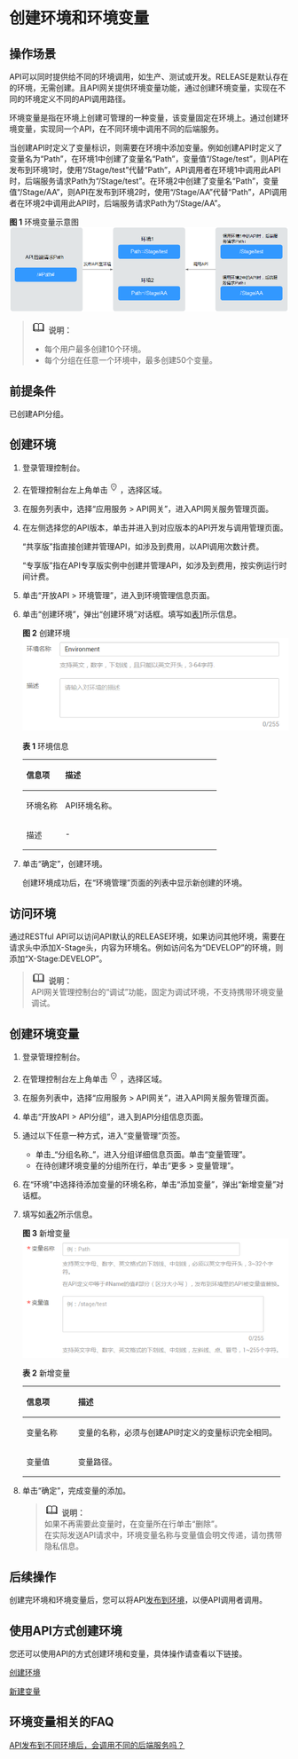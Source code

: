 # 创建环境和环境变量<a name="apig-zh-ug-180307037"></a>

## 操作场景<a name="section17591416282"></a>

API可以同时提供给不同的环境调用，如生产、测试或开发。RELEASE是默认存在的环境，无需创建。且API网关提供环境变量功能，通过创建环境变量，实现在不同的环境定义不同的API调用路径。

环境变量是指在环境上创建可管理的一种变量，该变量固定在环境上。通过创建环境变量，实现同一个API，在不同环境中调用不同的后端服务。

当创建API时定义了变量标识，则需要在环境中添加变量。例如创建API时定义了变量名为“Path”，在环境1中创建了变量名“Path”，变量值“/Stage/test”，则API在发布到环境1时，使用“/Stage/test”代替“Path”，API调用者在环境1中调用此API时，后端服务请求Path为“/Stage/test”。在环境2中创建了变量名“Path”，变量值“/Stage/AA”，则API在发布到环境2时，使用“/Stage/AA”代替“Path”，API调用者在环境2中调用此API时，后端服务请求Path为“/Stage/AA”。

**图 1**  环境变量示意图<a name="apig-zh-ug-180307004_fig4908121520287"></a>  
![](figures/环境变量示意图.png "环境变量示意图")

>![](public_sys-resources/icon-note.gif) **说明：**   
>-   每个用户最多创建10个环境。  
>-   每个分组在任意一个环境中，最多创建50个变量。  

## 前提条件<a name="section16904951184510"></a>

已创建API分组。

## 创建环境<a name="section17366113114288"></a>

1.  登录管理控制台。
2.  在管理控制台左上角单击![](figures/icon-region.png)，选择区域。
3.  在服务列表中，选择“应用服务 \> API网关”，进入API网关服务管理页面。
4.  在左侧选择您的API版本，单击并进入到对应版本的API开发与调用管理页面。

    “共享版”指直接创建并管理API，如涉及到费用，以API调用次数计费。

    “专享版”指在API专享版实例中创建并管理API，如涉及到费用，按实例运行时间计费。

5.  单击“开放API \> 环境管理”，进入到环境管理信息页面。
6.  单击“创建环境”，弹出“创建环境”对话框。填写如[表1](#apig-zh-ug-180307004_table195413315428)所示信息。

    **图 2**  创建环境<a name="apig-zh-ug-180307004_fig51011271144"></a>  
    ![](figures/创建环境.png "创建环境")

    **表 1**  环境信息

    <a name="apig-zh-ug-180307004_table195413315428"></a>
    <table><thead align="left"><tr id="apig-zh-ug-180307004_row45523384220"><th class="cellrowborder" valign="top" width="20%" id="mcps1.2.3.1.1"><p id="apig-zh-ug-180307004_p65563314423"><a name="apig-zh-ug-180307004_p65563314423"></a><a name="apig-zh-ug-180307004_p65563314423"></a>信息项</p>
    </th>
    <th class="cellrowborder" valign="top" width="80%" id="mcps1.2.3.1.2"><p id="apig-zh-ug-180307004_p356183311427"><a name="apig-zh-ug-180307004_p356183311427"></a><a name="apig-zh-ug-180307004_p356183311427"></a>描述</p>
    </th>
    </tr>
    </thead>
    <tbody><tr id="apig-zh-ug-180307004_row1156183364219"><td class="cellrowborder" valign="top" width="20%" headers="mcps1.2.3.1.1 "><p id="apig-zh-ug-180307004_p105616333427"><a name="apig-zh-ug-180307004_p105616333427"></a><a name="apig-zh-ug-180307004_p105616333427"></a>环境名称</p>
    </td>
    <td class="cellrowborder" valign="top" width="80%" headers="mcps1.2.3.1.2 "><p id="apig-zh-ug-180307004_p1656123374219"><a name="apig-zh-ug-180307004_p1656123374219"></a><a name="apig-zh-ug-180307004_p1656123374219"></a>API环境名称。</p>
    </td>
    </tr>
    <tr id="apig-zh-ug-180307004_row14879114316433"><td class="cellrowborder" valign="top" width="20%" headers="mcps1.2.3.1.1 "><p id="apig-zh-ug-180307004_p12880154304320"><a name="apig-zh-ug-180307004_p12880154304320"></a><a name="apig-zh-ug-180307004_p12880154304320"></a>描述</p>
    </td>
    <td class="cellrowborder" valign="top" width="80%" headers="mcps1.2.3.1.2 "><p id="apig-zh-ug-180307004_p48801043134312"><a name="apig-zh-ug-180307004_p48801043134312"></a><a name="apig-zh-ug-180307004_p48801043134312"></a>-</p>
    </td>
    </tr>
    </tbody>
    </table>

7.  单击“确定”，创建环境。

    创建环境成功后，在“环境管理”页面的列表中显示新创建的环境。


## 访问环境<a name="section2901732535"></a>

通过RESTful API可以访问API默认的RELEASE环境，如果访问其他环境，需要在请求头中添加X-Stage头，内容为环境名。例如访问名为“DEVELOP”的环境，则添加“X-Stage:DEVELOP”。

>![](public_sys-resources/icon-note.gif) **说明：**   
>API网关管理控制台的“调试”功能，固定为调试环境，不支持携带环境变量调试。  

## 创建环境变量<a name="section1241123211019"></a>

1.  登录管理控制台。
2.  在管理控制台左上角单击![](figures/icon-region.png)，选择区域。
3.  在服务列表中，选择“应用服务 \> API网关”，进入API网关服务管理页面。
4.  单击“开放API \> API分组”，进入到API分组信息页面。
5.  通过以下任意一种方式，进入“变量管理”页签。
    -   单击_“分组名称_”，进入分组详细信息页面。单击“变量管理”。
    -   在待创建环境变量的分组所在行，单击“更多 \> 变量管理”。

6.  在“环境”中选择待添加变量的环境名称，单击“添加变量”，弹出“新增变量”对话框。
7.  填写如[表2](#apig-zh-ug-180307004_table179600199520)所示信息。

    **图 3**  新增变量<a name="apig-zh-ug-180307004_fig256419538210"></a>  
    ![](figures/新增变量.png "新增变量")

    **表 2**  新增变量

    <a name="apig-zh-ug-180307004_table179600199520"></a>
    <table><thead align="left"><tr id="apig-zh-ug-180307004_row209601419855"><th class="cellrowborder" valign="top" width="20%" id="mcps1.2.3.1.1"><p id="apig-zh-ug-180307004_p7404447152"><a name="apig-zh-ug-180307004_p7404447152"></a><a name="apig-zh-ug-180307004_p7404447152"></a>信息项</p>
    </th>
    <th class="cellrowborder" valign="top" width="80%" id="mcps1.2.3.1.2"><p id="apig-zh-ug-180307004_p49601519256"><a name="apig-zh-ug-180307004_p49601519256"></a><a name="apig-zh-ug-180307004_p49601519256"></a>描述</p>
    </th>
    </tr>
    </thead>
    <tbody><tr id="apig-zh-ug-180307004_row9961119151"><td class="cellrowborder" valign="top" width="20%" headers="mcps1.2.3.1.1 "><p id="apig-zh-ug-180307004_p1540474718515"><a name="apig-zh-ug-180307004_p1540474718515"></a><a name="apig-zh-ug-180307004_p1540474718515"></a>变量名称</p>
    </td>
    <td class="cellrowborder" valign="top" width="80%" headers="mcps1.2.3.1.2 "><p id="apig-zh-ug-180307004_p196161919510"><a name="apig-zh-ug-180307004_p196161919510"></a><a name="apig-zh-ug-180307004_p196161919510"></a>变量的名称，必须与创建API时定义的变量标识完全相同。</p>
    </td>
    </tr>
    <tr id="apig-zh-ug-180307004_row139611919855"><td class="cellrowborder" valign="top" width="20%" headers="mcps1.2.3.1.1 "><p id="apig-zh-ug-180307004_p740419471157"><a name="apig-zh-ug-180307004_p740419471157"></a><a name="apig-zh-ug-180307004_p740419471157"></a>变量值</p>
    </td>
    <td class="cellrowborder" valign="top" width="80%" headers="mcps1.2.3.1.2 "><p id="apig-zh-ug-180307004_p119612197510"><a name="apig-zh-ug-180307004_p119612197510"></a><a name="apig-zh-ug-180307004_p119612197510"></a>变量路径。</p>
    </td>
    </tr>
    </tbody>
    </table>

8.  单击“确定”，完成变量的添加。

    >![](public_sys-resources/icon-note.gif) **说明：**   
    >如果不再需要此变量时，在变量所在行单击“删除”。  
    >在实际发送API请求中，环境变量名称与变量值会明文传递，请勿携带隐私信息。  


## 后续操作<a name="section9148581116"></a>

创建完环境和环境变量后，您可以将API[发布到环境](发布API.md)，以便API调用者调用。

## 使用API方式创建环境<a name="section1899053818113"></a>

您还可以使用API的方式创建环境和变量，具体操作请查看以下链接。

[创建环境](https://support.huaweicloud.com/api-apig/apig-zh-api-180713052.html)

[新建变量](https://support.huaweicloud.com/api-apig/apig-zh-api-180713058.html)

## 环境变量相关的FAQ<a name="section3144432218"></a>

[API发布到不同环境后，会调用不同的后端服务吗？](https://support.huaweicloud.com/apig_faq/apig-zh-faq-181016019.html)

